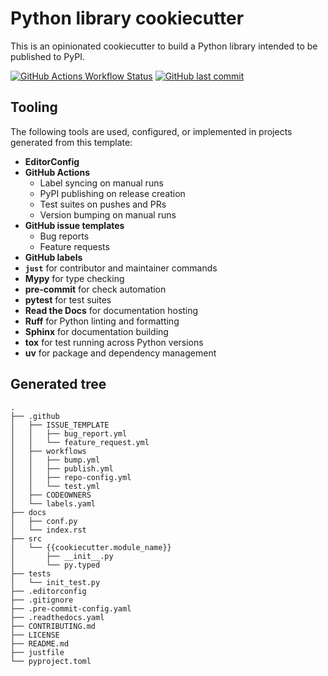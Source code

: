 # Python library cookiecutter

This is an opinionated cookiecutter to build a Python library intended to be published to PyPI.

[![GitHub Actions Workflow Status](https://img.shields.io/github/actions/workflow/status/bsoyka/cookiecutters/test.yml?label=build%20tests)][tests]
[![GitHub last commit](https://img.shields.io/github/last-commit/bsoyka/cookiecutters?path=python-library)][commits]

## Tooling

The following tools are used, configured, or implemented in projects generated from this template:

- **EditorConfig**
- **GitHub Actions**
  - Label syncing on manual runs
  - PyPI publishing on release creation
  - Test suites on pushes and PRs
  - Version bumping on manual runs
- **GitHub issue templates**
  - Bug reports
  - Feature requests
- **GitHub labels**
- **`just`** for contributor and maintainer commands
- **Mypy** for type checking
- **pre-commit** for check automation
- **pytest** for test suites
- **Read the Docs** for documentation hosting
- **Ruff** for Python linting and formatting
- **Sphinx** for documentation building
- **tox** for test running across Python versions
- **uv** for package and dependency management

## Generated tree

<!-- Generated with `tree -a --dirsfirst --gitignore` -->

```text
.
├── .github
│   ├── ISSUE_TEMPLATE
│   │   ├── bug_report.yml
│   │   └── feature_request.yml
│   ├── workflows
│   │   ├── bump.yml
│   │   ├── publish.yml
│   │   ├── repo-config.yml
│   │   └── test.yml
│   ├── CODEOWNERS
│   └── labels.yaml
├── docs
│   ├── conf.py
│   └── index.rst
├── src
│   └── {{cookiecutter.module_name}}
│       ├── __init__.py
│       └── py.typed
├── tests
│   └── init_test.py
├── .editorconfig
├── .gitignore
├── .pre-commit-config.yaml
├── .readthedocs.yaml
├── CONTRIBUTING.md
├── LICENSE
├── README.md
├── justfile
└── pyproject.toml
```

[commits]: https://github.com/bsoyka/cookiecutters/commits/main/python-library

[tests]: https://github.com/bsoyka/cookiecutters/actions/workflows/test.yml
